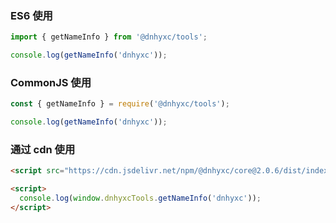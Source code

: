 ### ES6 使用

```js
import { getNameInfo } from '@dnhyxc/tools';

console.log(getNameInfo('dnhyxc')); 
```

### CommonJS 使用

```js
const { getNameInfo } = require('@dnhyxc/tools');

console.log(getNameInfo('dnhyxc'));
```

### 通过 cdn 使用

```html
<script src="https://cdn.jsdelivr.net/npm/@dnhyxc/core@2.0.6/dist/index.js"></script>

<script>
  console.log(window.dnhyxcTools.getNameInfo('dnhyxc'));
</script>
```
